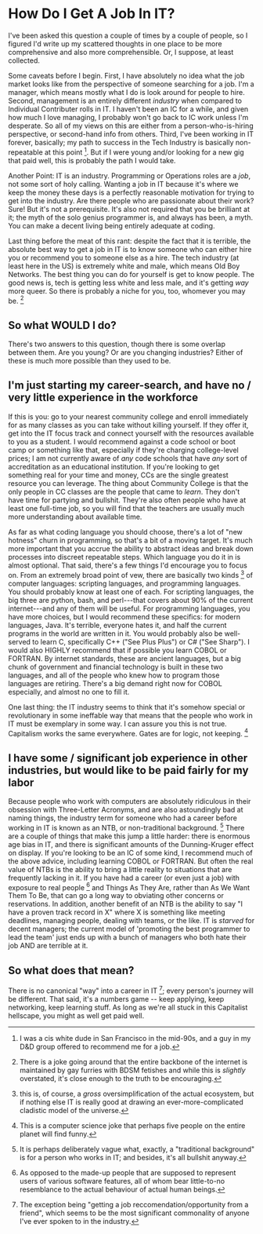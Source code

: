 # How Do I Get A Job In IT?

I've been asked this question a couple of times by a couple of people, so I figured I'd write up my scattered thoughts in one place to be more comprehensive and also more comprehensible. Or, I suppose, at least collected.

Some caveats before I begin. First, I have absolutely no idea what the job market looks like from the perspective of someone searching for a job. I'm a manager, which means mostly what I do is look around for people to hire. Second, management is an entirely different _industry_ when compared to Individual Contributer rolls in IT. I haven't been an IC for a while, and given how much I love managing, I probably won't go back to IC work unless I'm desperate. So all of my views on this are either from a person-who-is-hiring perspective, or second-hand info from others. Third, I've been working in IT forever, basically; my path to success in the Tech Industry is basically non-repeatable at this point [^1]. But if I were young and/or looking for a new gig that paid well, this is probably the path I would take.

Another Point: IT is an industry. Programming or Operations roles are a _job_, not some sort of holy calling. Wanting a job in IT because it's where we keep the money these days is a perfectly reasonable motivation for trying to get into the industry. Are there people who are passionate about their work? Sure! But it's not a prerequisite. It's also not required that you be brilliant at it; the myth of the solo genius programmer is, and always has been, a myth. You can make a decent living being entirely adequate at coding. 

Last thing before the meat of this rant: despite the fact that it is terrible, the absolute best way to get a job in IT is to know someone who can either hire you or recommend you to someone else as a hire. The tech industry (at least here in the US) is extremely white and male, which means Old Boy Networks. The best thing you can do for yourself is get to know people. The good news is, tech is getting less white and less male, and it's getting _way_ more queer. So there is probably a niche for you, too, whomever you may be. [^2]

## So what WOULD I do?

There's two answers to this question, though there is some overlap between them. Are you young? Or are you changing industries? Either of these is much more possible than they used to be. 

## I'm just starting my career-search, and have no / very little experience in the workforce

If this is you: go to your nearest community college and enroll immediately for as many classes as you can take without killing yourself. If they offer it, get into the IT focus track and connect yourself with the resources available to you as a student. I would recommend against a code school or boot camp or something like that, especially if they're charging college-level prices; I am not currently aware of _any_ code schools that have _any_ sort of accreditation as an educational institution. If you're looking to get something real for your time and money, CCs are the single greatest resource you can leverage. The thing about Community College is that the only people in CC classes are the people that came to _learn_. They don't have time for partying and bullshit. They're also often people who have at least one full-time job, so you will find that the teachers are usually much more understanding about available time. 

As far as what coding language you should choose, there's a lot of "new hotness" churn in programming, so that's a bit of a moving target. It's much more important that you accrue the ability to abstract ideas and break down processes into discreet repeatable steps. Which language you do it in is almost optional. That said, there's a few things I'd encourage you to focus on. From an extremely broad point of vew, there are basically two kinds [^3] of computer languages: scripting languages, and programming languages. You should probably know at least one of each. For scripting languages, the big three are python, bash, and perl---that covers about 90% of the current internet---and any of them will be useful. For programming languages, you have more choices, but I would recommend these specifics: for modern languages, Java. It's terrible, everyone hates it, and half the current programs in the world are written in it. You would probably also be well-served to learn C, specifically C++ ("See Plus Plus") or C# ("See Sharp"). I would also HIGHLY recommend that if possible you learn COBOL or FORTRAN. By internet standards, these are ancient languages, but a big chunk of government and financial technology is built in these two languages, and all of the people who knew how to program those languages are retiring. There's a big demand right now for COBOL especially, and almost no one to fill it. 

One last thing: the IT industry seems to think that it's somehow special or revolutionary in some ineffable way that means that the people who work in IT must be exemplary in some way. I can assure you this is not true. Capitalism works the same everywhere. Gates are for logic, not keeping. [^4]

## I have some / significant job experience in other industries, but would like to be paid fairly for my labor

Because people who work with computers are absolutely ridiculous in their obsession with Three-Letter Acronyms, and are also astoundingly bad at naming things, the industry term for someone who had a career before working in IT is known as an NTB, or non-traditional background. [^5] There are a couple of things that make this jump a little harder: there is enormous age bias in IT, and there is significant amounts of the Dunning-Kruger effect on display. If you're looking to be an IC of some kind, I recommend much of the above advice, including learning COBOL or FORTRAN. But often the real value of NTBs is the ability to bring a little reality to situations that are frequently lacking in it. If you have had a career (or even just a job) with exposure to real people [^6] and  Things As They Are, rather than As We Want Them To Be, that can go a long way to obviating other concerns or reservations. In addition, another benefit of an NTB is the ability to say "I have a proven track record in X" where X is something like meeting deadlines, managing people, dealing with teams, or the like. IT is _starved_ for decent managers; the current model of 'promoting the best programmer to lead the team' just ends up with a bunch of managers who both hate their job AND are terrible at it. 

## So what does that mean?

There is no canonical "way" into a career in IT [^7]; every person's journey will be different. That said, it's a numbers game -- keep applying, keep networking, keep learning stuff. As long as we're all stuck in this Capitalist hellscape, you might as well get paid well. 


[^1]: I was a cis white dude in San Francisco in the mid-90s, and a guy in my D&D group offered to recommend me for a job. 

[^2]: There is a joke going around that the entire backbone of the internet is maintained by gay furries with BDSM fetishes and while this is _slightly_ overstated, it's close enough to the truth to be encouraging.

[^3]: this is, of course, a _gross_ oversimplification of the actual ecosystem, but if nothing else IT is really good at drawing an ever-more-complicated cladistic model of the universe.

[^4]: This is a computer science joke that perhaps five people on the entire planet will find funny. 

[^5]: It is perhaps deliberately vague what, exactly, a "traditional background" is for a person who works in IT; and besides, it's all bullshit anyway.

[^6]: As opposed to the made-up people that are supposed to represent users of various software features, all of whom bear little-to-no resemblance to the actual behaviour of actual human beings.

[^7]: The exception being "getting a job reccomendation/opportunity from a friend", which seems to be the most significant commonality of anyone I've ever spoken to in the industry.